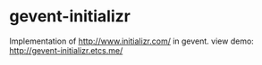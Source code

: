 gevent-initializr
=================

Implementation of http://www.initializr.com/ in gevent. view demo: http://gevent-initializr.etcs.me/
